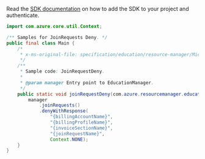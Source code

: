 Read the [SDK documentation](https://github.com/Azure/azure-sdk-for-java/blob/azure-resourcemanager-education_1.0.0-beta.1/sdk/education/azure-resourcemanager-education/README.md) on how to add the SDK to your project and authenticate.

```java
import com.azure.core.util.Context;

/** Samples for JoinRequests Deny. */
public final class Main {
    /*
     * x-ms-original-file: specification/education/resource-manager/Microsoft.Education/preview/2021-12-01-preview/examples/JoinRequestApproveAndDeny.json
     */
    /**
     * Sample code: JoinRequestDeny.
     *
     * @param manager Entry point to EducationManager.
     */
    public static void joinRequestDeny(com.azure.resourcemanager.education.EducationManager manager) {
        manager
            .joinRequests()
            .denyWithResponse(
                "{billingAccountName}",
                "{billingProfileName}",
                "{invoiceSectionName}",
                "{joinRequestName}",
                Context.NONE);
    }
}
```
